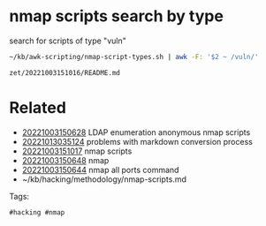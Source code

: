 # nmap scripts search by type
search for scripts of type "vuln"
```bash
~/kb/awk-scripting/nmap-script-types.sh | awk -F: '$2 ~ /vuln/'
```

` zet/20221003151016/README.md `

# Related

- [20221003150628](/zet/20221003150628/README.md) LDAP enumeration anonymous nmap scripts
- [20221013035124](/zet/20221013035124/README.md) problems with markdown conversion process
- [20221003151017](/zet/20221003151017/README.md) nmap scripts
- [20221003150648](/zet/20221003150648/README.md) nmap
- [20221003150644](/zet/20221003150644/README.md) nmap all ports command
- ~/kb/hacking/methodology/nmap-scripts.md

Tags:

    #hacking #nmap 
